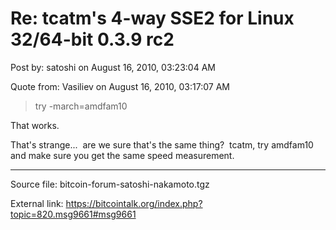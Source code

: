 # Re: tcatm's 4-way SSE2 for Linux 32/64-bit 0.3.9 rc2

Post by: satoshi on August 16, 2010, 03:23:04 AM

Quote from: Vasiliev on August 16, 2010, 03:17:07 AM

> try -march=amdfam10

That works.

That's strange... &nbsp;are we sure that's the same thing? &nbsp;tcatm, try amdfam10 and make sure you get the same speed measurement.

---

Source file: bitcoin-forum-satoshi-nakamoto.tgz

External link: https://bitcointalk.org/index.php?topic=820.msg9661#msg9661
